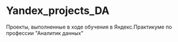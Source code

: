 # Yandex_projects_DA
 Проекты, выполненные в ходе обучения в Яндекс.Практикуме по профессии "Аналитик данных"
